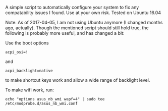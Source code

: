 A simple script to automatically configure your system to fix any compatability issues I found. Use at your own risk. Tested on Ubuntu 16.04

Note: As of 2017-04-05, I am not using Ubuntu anymore (I changed months ago, actually). Though the mentioned script should still hold true, the following is probably more useful, and has changed a bit:

Use the boot options
```
acpi_osi=!
```
and
```
acpi_backlight=native
```
to make shortcut keys work and allow a wide range of backlight level.

To make wifi work, run:
```
echo "options asus_nb_wmi wapf=4" | sudo tee /etc/modprobe.d/asus_nb_wmi.conf
```
